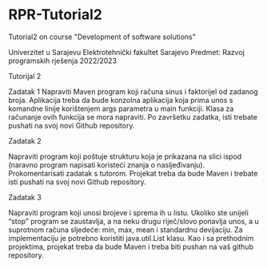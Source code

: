 # RPR-Tutorial2
Tutorial2 on course "Development of software solutions"

Univerzitet u Sarajevu
Elektrotehnički fakultet Sarajevo
Predmet: Razvoj programskih rješenja 2022/2023


Tutorijal 2


Zadatak 1
Napraviti Maven program koji računa sinus i faktorijel od zadanog broja. Aplikacija treba da bude konzolna aplikacija koja prima unos s komandne linije korištenjem args parametra u main funkciji. Klasa za računanje ovih funkcija se mora napraviti. Po završetku zadatka, isti trebate pushati na svoj novi Github repository.


Zadatak 2


Napraviti program koji poštuje strukturu koja je prikazana na slici ispod (naravno program napisati koristeći znanja o nasljeđivanju). Prokomentarisati zadatak s tutorom. Projekat treba da bude Maven i trebate isti pushati na svoj novi Github repository.
  







Zadatak 3


Napraviti program koji unosi brojeve i sprema ih u listu. Ukoliko ste unijeli “stop” program se zaustavlja, a na neku drugu riječ/slovo ponavlja unos, a u suprotnom računa sljedeće: min, max, mean i standardnu devijaciju. Za implementaciju je potrebno koristiti java.util.List klasu. Kao i sa prethodnim projektima, projekat treba da bude Maven i treba biti pushan na vaš github repository.

